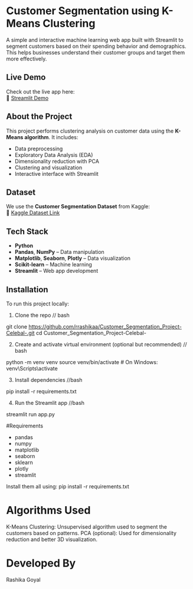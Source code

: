 # Customer Segmentation using K-Means Clustering

A simple and interactive machine learning web app built with Streamlit to segment customers based on their spending behavior and demographics. This helps businesses understand their customer groups and target them more effectively.

##  Live Demo

Check out the live app here:  
🔗 [Streamlit Demo](https://lhnd3vp4h48robviynbm94.streamlit.app/)


## About the Project

This project performs clustering analysis on customer data using the **K-Means algorithm**. It includes:

- Data preprocessing
- Exploratory Data Analysis (EDA)
- Dimensionality reduction with PCA
- Clustering and visualization
- Interactive interface with Streamlit


## Dataset

We use the **Customer Segmentation Dataset** from Kaggle:  
🔗 [Kaggle Dataset Link](https://www.kaggle.com/datasets/vjchoudhary7/customer-segmentation-tutorial-in-python)


## Tech Stack

- **Python**
- **Pandas**, **NumPy** – Data manipulation
- **Matplotlib**, **Seaborn**, **Plotly** – Data visualization
- **Scikit-learn** – Machine learning
- **Streamlit** – Web app development


## Installation

To run this project locally:

1. Clone the repo
// bash

git clone https://github.com/rrashikaa/Customer_Segmentation_Project-Celebal-.git
cd Customer_Segmentation_Project-Celebal-

2. Create and activate virtual environment (optional but recommended)
// bash

python -m venv venv
source venv/bin/activate  # On Windows: venv\Scripts\activate

3. Install dependencies
//bash

pip install -r requirements.txt

4. Run the Streamlit app
//bash

streamlit run app.py



#Requirements
- pandas
- numpy
- matplotlib
- seaborn
- sklearn
- plotly
- streamlit
  
Install them all using: pip install -r requirements.txt

# Algorithms Used
K-Means Clustering: Unsupervised algorithm used to segment the customers based on patterns.
PCA (optional): Used for dimensionality reduction and better 3D visualization.

# Developed By
Rashika Goyal
